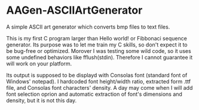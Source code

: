 # AAGen-ASCIIArtGenerator
A simple ASCII art generator which converts bmp files to text files.

This is my first C program larger than Hello world! or Fibbonaci sequence generator.
Its purpose was to let me train my C skills, so don't expect it to be bug-free or optimized.
Morover I was testing some wild code, so it uses some undefined behaviors like fflush(stdin). Therefore I cannot guarantee it will work on your platform.

Its output is supposed to be displayd with Consolas font (standard font of Windows' notepad). I hardcoded font height/width ratio, extracted form .ttf file, and Consolas font characters' density.
A day may come when I will add font selection oprion and automatic extraction of font's dimensions and density, but it is not this day.
